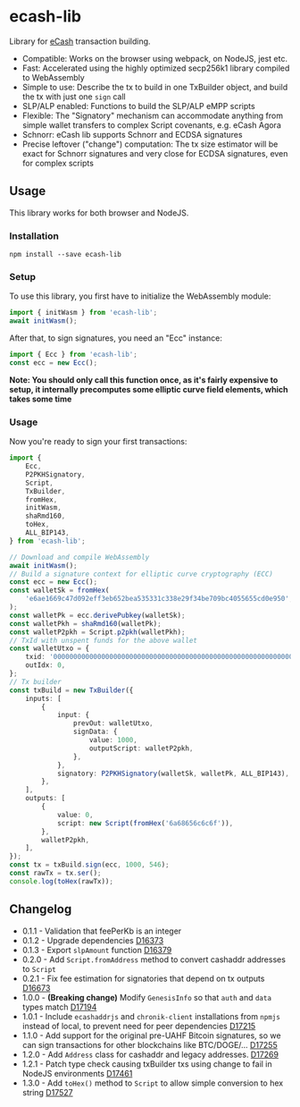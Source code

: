 # ecash-lib

Library for [eCash](https://e.cash) transaction building.

-   Compatible: Works on the browser using webpack, on NodeJS, jest etc.
-   Fast: Accelerated using the highly optimized secp256k1 library compiled to WebAssembly
-   Simple to use: Describe the tx to build in one TxBuilder object, and build the tx with just one `sign` call
-   SLP/ALP enabled: Functions to build the SLP/ALP eMPP scripts
-   Flexible: The "Signatory" mechanism can accommodate anything from simple wallet transfers to complex Script covenants, e.g. eCash Agora
-   Schnorr: eCash lib supports Schnorr and ECDSA signatures
-   Precise leftover ("change") computation: The tx size estimator will be exact for Schnorr signatures and very close for ECDSA signatures, even for complex scripts

## Usage

This library works for both browser and NodeJS.

### Installation

`npm install --save ecash-lib`

### Setup

To use this library, you first have to initialize the WebAssembly module:

```ts
import { initWasm } from 'ecash-lib';
await initWasm();
```

After that, to sign signatures, you need an "Ecc" instance:

```ts
import { Ecc } from 'ecash-lib';
const ecc = new Ecc();
```

**Note: You should only call this function once, as it's fairly expensive to setup, it internally precomputes some elliptic curve field elements, which takes some time**

### Usage

Now you're ready to sign your first transactions:

```ts
import {
    Ecc,
    P2PKHSignatory,
    Script,
    TxBuilder,
    fromHex,
    initWasm,
    shaRmd160,
    toHex,
    ALL_BIP143,
} from 'ecash-lib';

// Download and compile WebAssembly
await initWasm();
// Build a signature context for elliptic curve cryptography (ECC)
const ecc = new Ecc();
const walletSk = fromHex(
    'e6ae1669c47d092eff3eb652bea535331c338e29f34be709bc4055655cd0e950',
);
const walletPk = ecc.derivePubkey(walletSk);
const walletPkh = shaRmd160(walletPk);
const walletP2pkh = Script.p2pkh(walletPkh);
// TxId with unspent funds for the above wallet
const walletUtxo = {
    txid: '0000000000000000000000000000000000000000000000000000000000000000',
    outIdx: 0,
};
// Tx builder
const txBuild = new TxBuilder({
    inputs: [
        {
            input: {
                prevOut: walletUtxo,
                signData: {
                    value: 1000,
                    outputScript: walletP2pkh,
                },
            },
            signatory: P2PKHSignatory(walletSk, walletPk, ALL_BIP143),
        },
    ],
    outputs: [
        {
            value: 0,
            script: new Script(fromHex('6a68656c6c6f')),
        },
        walletP2pkh,
    ],
});
const tx = txBuild.sign(ecc, 1000, 546);
const rawTx = tx.ser();
console.log(toHex(rawTx));
```

## Changelog

-   0.1.1 - Validation that feePerKb is an integer
-   0.1.2 - Upgrade dependencies [D16373](https://reviews.bitcoinabc.org/D16373)
-   0.1.3 - Export `slpAmount` function [D16379](https://reviews.bitcoinabc.org/D16379)
-   0.2.0 - Add `Script.fromAddress` method to convert cashaddr addresses to `Script`
-   0.2.1 - Fix fee estimation for signatories that depend on tx outputs [D16673](https://reviews.bitcoinabc.org/D16673)
-   1.0.0 - **(Breaking change)** Modify `GenesisInfo` so that `auth` and `data` types match [D17194](https://reviews.bitcoinabc.org/D17194)
-   1.0.1 - Include `ecashaddrjs` and `chronik-client` installations from `npmjs` instead of local, to prevent need for peer dependencies [D17215](https://reviews.bitcoinabc.org/D17215)
-   1.1.0 - Add support for the original pre-UAHF Bitcoin signatures, so we can sign transactions for other blockchains like BTC/DOGE/... [D17255](https://reviews.bitcoinabc.org/D17255)
-   1.2.0 - Add `Address` class for cashaddr and legacy addresses. [D17269](https://reviews.bitcoinabc.org/D17269)
-   1.2.1 - Patch type check causing txBuilder txs using change to fail in NodeJS environments [D17461](https://reviews.bitcoinabc.org/D17461)
-   1.3.0 - Add `toHex()` method to `Script` to allow simple conversion to hex string [D17527](https://reviews.bitcoinabc.org/D17527)
